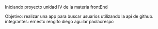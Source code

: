 Iniciando proyecto unidad IV de la materia frontEnd

Objetivo: realizar una app para buscar usuarios utilizando la api de github.
integrantes: ernesto rengifo diego aguilar paolacrespo
